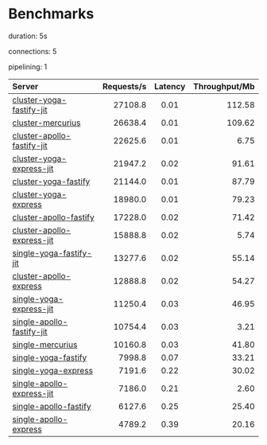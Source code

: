 # Benchmarks

duration: 5s

connections: 5

pipelining: 1


| Server                                                                                                                                | Requests/s | Latency | Throughput/Mb |
| :--                                                                                                                                   | --:        | :-:     | --:           |
| [cluster-yoga-fastify-jit](https://github.com/TheEdoRan/node-graphql-benchmarks/tree/main/benchmarks/cluster-yoga-fastify-jit.js)     | 27108.8    | 0.01    | 112.58        |
| [cluster-mercurius](https://github.com/TheEdoRan/node-graphql-benchmarks/tree/main/benchmarks/cluster-mercurius.js)                   | 26638.4    | 0.01    | 109.62        |
| [cluster-apollo-fastify-jit](https://github.com/TheEdoRan/node-graphql-benchmarks/tree/main/benchmarks/cluster-apollo-fastify-jit.js) | 22625.6    | 0.01    | 6.75          |
| [cluster-yoga-express-jit](https://github.com/TheEdoRan/node-graphql-benchmarks/tree/main/benchmarks/cluster-yoga-express-jit.js)     | 21947.2    | 0.02    | 91.61         |
| [cluster-yoga-fastify](https://github.com/TheEdoRan/node-graphql-benchmarks/tree/main/benchmarks/cluster-yoga-fastify.js)             | 21144.0    | 0.01    | 87.79         |
| [cluster-yoga-express](https://github.com/TheEdoRan/node-graphql-benchmarks/tree/main/benchmarks/cluster-yoga-express.js)             | 18980.0    | 0.01    | 79.23         |
| [cluster-apollo-fastify](https://github.com/TheEdoRan/node-graphql-benchmarks/tree/main/benchmarks/cluster-apollo-fastify.js)         | 17228.0    | 0.02    | 71.42         |
| [cluster-apollo-express-jit](https://github.com/TheEdoRan/node-graphql-benchmarks/tree/main/benchmarks/cluster-apollo-express-jit.js) | 15888.8    | 0.02    | 5.74          |
| [single-yoga-fastify-jit](https://github.com/TheEdoRan/node-graphql-benchmarks/tree/main/benchmarks/single-yoga-fastify-jit.js)       | 13277.6    | 0.02    | 55.14         |
| [cluster-apollo-express](https://github.com/TheEdoRan/node-graphql-benchmarks/tree/main/benchmarks/cluster-apollo-express.js)         | 12888.8    | 0.02    | 54.27         |
| [single-yoga-express-jit](https://github.com/TheEdoRan/node-graphql-benchmarks/tree/main/benchmarks/single-yoga-express-jit.js)       | 11250.4    | 0.03    | 46.95         |
| [single-apollo-fastify-jit](https://github.com/TheEdoRan/node-graphql-benchmarks/tree/main/benchmarks/single-apollo-fastify-jit.js)   | 10754.4    | 0.03    | 3.21          |
| [single-mercurius](https://github.com/TheEdoRan/node-graphql-benchmarks/tree/main/benchmarks/single-mercurius.js)                     | 10160.8    | 0.03    | 41.80         |
| [single-yoga-fastify](https://github.com/TheEdoRan/node-graphql-benchmarks/tree/main/benchmarks/single-yoga-fastify.js)               | 7998.8     | 0.07    | 33.21         |
| [single-yoga-express](https://github.com/TheEdoRan/node-graphql-benchmarks/tree/main/benchmarks/single-yoga-express.js)               | 7191.6     | 0.22    | 30.02         |
| [single-apollo-express-jit](https://github.com/TheEdoRan/node-graphql-benchmarks/tree/main/benchmarks/single-apollo-express-jit.js)   | 7186.0     | 0.21    | 2.60          |
| [single-apollo-fastify](https://github.com/TheEdoRan/node-graphql-benchmarks/tree/main/benchmarks/single-apollo-fastify.js)           | 6127.6     | 0.25    | 25.40         |
| [single-apollo-express](https://github.com/TheEdoRan/node-graphql-benchmarks/tree/main/benchmarks/single-apollo-express.js)           | 4789.2     | 0.39    | 20.16         |
